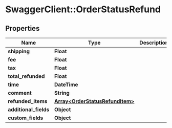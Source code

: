 # SwaggerClient::OrderStatusRefund

## Properties
Name | Type | Description | Notes
------------ | ------------- | ------------- | -------------
**shipping** | **Float** |  | [optional] 
**fee** | **Float** |  | [optional] 
**tax** | **Float** |  | [optional] 
**total_refunded** | **Float** |  | [optional] 
**time** | **DateTime** |  | [optional] 
**comment** | **String** |  | [optional] 
**refunded_items** | [**Array&lt;OrderStatusRefundItem&gt;**](OrderStatusRefundItem.md) |  | [optional] 
**additional_fields** | **Object** |  | [optional] 
**custom_fields** | **Object** |  | [optional] 


